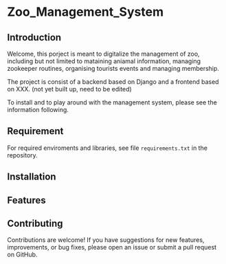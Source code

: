 # Zoo_Management_System
## Introduction

Welcome, this porject is meant to digitalize the management of zoo, including but not limited to mataining aniamal information, managing zookeeper routines, organising tourists events and managing membership. 

The project is consist of a backend based on Django and a frontend based on XXX. (not yet built up, need to be edited)

To install and to play around with the management system, please see the information following.

## Requirement

For required enviroments and libraries, see file ```requirements.txt``` in the repository.

## Installation

## Features

## Contributing

Contributions are welcome! If you have suggestions for new features, improvements, or bug fixes, please open an issue or submit a pull request on GitHub.
